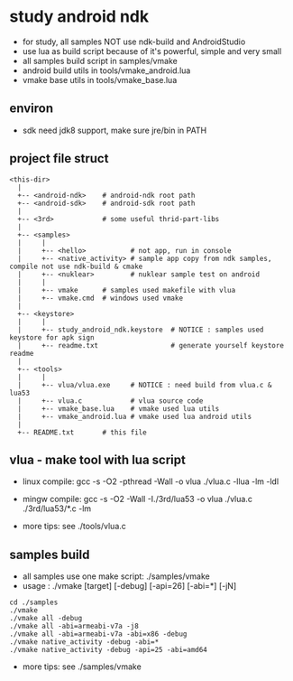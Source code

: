 study android ndk
===========

* for study, all samples NOT use ndk-build and AndroidStudio
* use lua as build script because of it's powerful, simple and very small
* all samples build script in samples/vmake
* android build utils in tools/vmake_android.lua
* vmake base utils in tools/vmake_base.lua
 
environ
-----------
* sdk need jdk8 support, make sure jre/bin in PATH

project file struct
-----------

```
<this-dir>
  |
  +-- <android-ndk>    # android-ndk root path
  +-- <android-sdk>    # android-sdk root path
  |
  +-- <3rd>            # some useful thrid-part-libs
  |
  +-- <samples>
  |     |
  |     +-- <hello>           # not app, run in console
  |     +-- <native_activity> # sample app copy from ndk samples, compile not use ndk-build & cmake
  |     +-- <nuklear>         # nuklear sample test on android
  |     |
  |     +-- vmake      # samples used makefile with vlua
  |     +-- vmake.cmd  # windows used vmake
  |
  +-- <keystore>
  |     |
  |     +-- study_android_ndk.keystore  # NOTICE : samples used keystore for apk sign
  |     +-- readme.txt                  # generate yourself keystore readme
  |
  +-- <tools>
  |     |
  |     +-- vlua/vlua.exe     # NOTICE : need build from vlua.c & lua53
  |     +-- vlua.c            # vlua source code
  |     +-- vmake_base.lua    # vmake used lua utils
  |     +-- vmake_android.lua # vmake used lua android utils
  |
  +-- README.txt	   # this file
```

vlua - make tool with lua script
-----------

* linux compile: gcc -s -O2 -pthread -Wall -o vlua ./vlua.c -llua -lm -ldl
* mingw compile: gcc -s -O2 -Wall -I./3rd/lua53 -o vlua ./vlua.c ./3rd/lua53/*.c -lm

* more tips: see ./tools/vlua.c

samples build
-----------

* all samples use one make script: ./samples/vmake
* usage : ./vmake [target] [-debug] [-api=26] [-abi=*] [-jN] 

```
cd ./samples
./vmake
./vmake all -debug
./vmake all -abi=armeabi-v7a -j8
./vmake all -abi=armeabi-v7a -abi=x86 -debug
./vmake native_activity -debug -abi=*
./vmake native_activity -debug -api=25 -abi=amd64
```

* more tips: see ./samples/vmake

